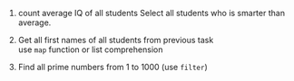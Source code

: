 1. count average IQ of all students
Select all students who is smarter than average.

1. Get all first names of all students from previous task  
use `map` function or list comprehension

1.  Find all prime numbers from 1 to 1000 (use `filter`)